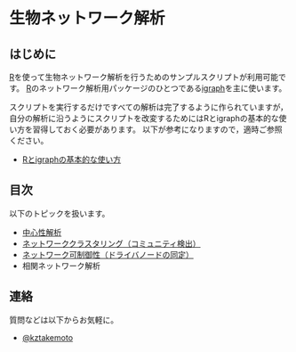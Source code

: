 # 生物ネットワーク解析

## はじめに
[R](https://www.r-project.org)を使って生物ネットワーク解析を行うためのサンプルスクリプトが利用可能です。
[R](https://www.r-project.org)のネットワーク解析用パッケージのひとつである[igraph](https://igraph.org/r/)を主に使います。

スクリプトを実行するだけですべての解析は完了するように作られていますが，自分の解析に沿うようにスクリプトを改変するためにはRとigraphの基本的な使い方を習得しておく必要があります。
以下が参考になりますので，適時ご参照ください。
* [Rとigraphの基本的な使い方](http://www.nemotos.net/igraph-tutorial/NetSciX_2016_Workshop_ja.html)

## 目次
以下のトピックを扱います。

* [中心性解析](chXX_centrality_analysis)
* [ネットワーククラスタリング（コミュニティ検出）](chXX_network_clustering)
* [ネットワーク可制御性（ドライバノードの同定）](chXX_network_controllability)
* 相関ネットワーク解析

## 連絡
質問などは以下からお気軽に。
* [@kztakemoto](https://twitter.com/kztakemoto)
